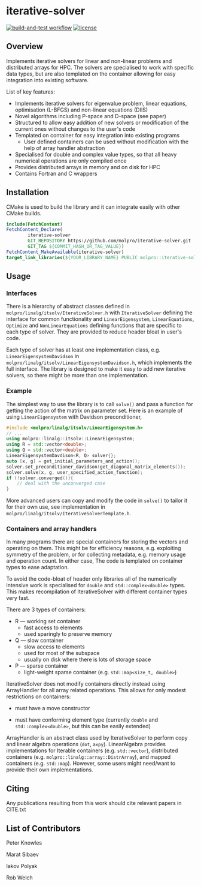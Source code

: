 iterative-solver
================

[![build-and-test workflow](https://github.com/molpro/iterative-solver/actions/workflows/build-and-test/badge.svg)](https://gitlab.com/molpro/iterative-solver/commits/master)
[![license](https://img.shields.io/badge/license-MIT-green.svg)](https://github.com/molpro/iterative-solver/blob/master/LICENSE)

[//]: # ([![license]&#40;https://img.shields.io/badge/documentation-blue.svg&#41;]&#40;https://molpro.gitlab.io/linearalgebra/&#41;)


## Overview

Implements iterative solvers for linear and non-linear problems and
distributed arrays for HPC. The solvers are specialised to work with specific data types, but are also templated on the
container allowing for easy integration into existing software.

List of key features:
* Implements iterative solvers for eigenvalue problem, linear equations, optimisation (L-BFGS) and non-linear equations 
(DIIS)
* Novel algorithms including P-space and D-space (see paper)
* Structured to allow easy addition of new solvers or modification of the current ones without changes to the user's 
code
* Templated on container for easy integration into existing programs
  *  User defined containers can be used without modification with the help of array handler abstraction
* Specialised for double and complex value types, so that all heavy numerical operations are only compiled once
* Provides distributed arrays in memory and on disk for HPC
* Contains Fortran and C wrappers

## Installation

CMake is used to build the library and it can integrate easily with other CMake builds.

```cmake
include(FetchContent)
FetchContent_Declare(
        iterative-solver
        GIT_REPOSITORY https://github.com/molpro/iterative-solver.git
        GIT_TAG ${COMMIT_HASH_OR_TAG_VALUE})
FetchContent_MakeAvailable(iterative-solver)
target_link_libraries(${YOUR_LIBRARY_NAME} PUBLIC molpro::iterative-solver)
```

## Usage

### Interfaces

There is a hierarchy of abstract classes defined in `molpro/linalg/itsolv/IterativeSolver.h` with `IterativeSolver` 
defining the interface for common functionality and `LinearEigensystem`, `LinearEquations`, `Optimize` and
`NonLinearEquations` defining functions that are specific to each type of solver. They are provided to reduce header 
bloat in user's code. 

Each type of solver has at least one implementation class, e.g. `LinearEigensystemDavidson` in 
`molpro/linalg/itsolv/LinearEigensystemDavidson.h`, which implements the full interface. The library is designed to make it easy
to add new iterative solvers, so there might be more than one implementation.

### Example

The simplest way to use the library is to call `solve()` and pass a function for getting the action of the matrix on parameter set. 
Here is an example of using `LinearEigensystem` with Davidson preconditioner,

```cpp
#include <molpro/linalg/itsolv/LinearEigensystem.h>
// ...
using molpro::linalg::itsolv::LinearEigensystem;
using R = std::vector<double>;
using Q = std::vector<double>;
LinearEigensystemDavdison<R, Q> solver{};
auto [x, g] = get_initial_parameters_and_action();
solver.set_preconditioner_davidson(get_diagonal_matrix_elements());
solver.solve(x, g, user_specified_action_function);
if (!solver.converged()){
    // deal with the unconverged case
}
```

More advanced users can copy and modify the code in `solve()` to tailor it for their own use, see implementation in `molpro/linalg/itsolv/IterativeSolverTemplate.h`.

### Containers and array handlers

In many programs there are special containers for storing the vectors and operating on them. This might be for efficiency reasons,
e.g. exploiting symmetry of the problem, or for collecting metadata, e.g. memory usage and operation count. In either case,
The code is templated on container types to ease adaptation.

To avoid the code-bloat of header only libraries all of the numerically intensive work is specialised for `double` and `std::complex<double>` types.
This makes recompilation of IterativeSolver with different container types very fast.

There are 3 types of containers:

* R &mdash; working set container
  * fast access to elements
  * used sparingly to preserve memory 
* Q &mdash; slow container
  * slow access to elements
  * used for most of the subspace
  * usually on disk where there is lots of storage space
* P &mdash; sparse container
  * light-weight sparse container (e.g. `std::map<size_t, double>`)

IterativeSolver does not modify containers directly instead using ArrayHandler for all array related operations. This allows for only modest
restrictions on containers:

* must have a  move constructor

* must have conforming element type (currently `double` and `std::complex<double>`, but this can be easily extended)

ArrayHandler is an abstract class used by IterativeSolver to perform copy and linear algebra operations (`dot`, `axpy`). 
LinearAlgebra provides implementations for Iterable containers (e.g. `std::vector`), distributed containers (e.g. `molpro::linalg::array::DistrArray`),
and mapped containers (e.g. `std::map`). However, some users might need/want to provide their own implementations. 

## Citing

Any publications resulting from this work should cite relevant papers in CITE.txt

## List of Contributors

Peter Knowles

Marat Sibaev

Iakov Polyak

Rob Welch
